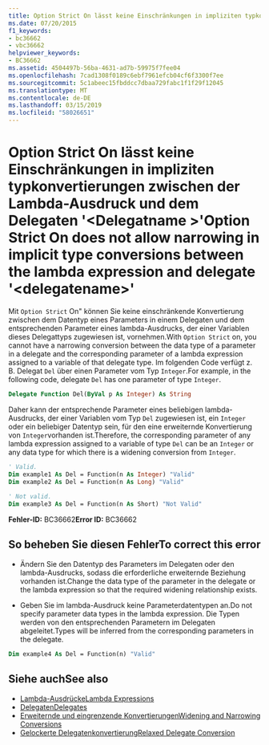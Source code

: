 ```yaml
---
title: Option Strict On lässt keine Einschränkungen in impliziten typkonvertierungen zwischen der Lambda-Ausdruck und dem Delegaten '<delegatename>"
ms.date: 07/20/2015
f1_keywords:
- bc36662
- vbc36662
helpviewer_keywords:
- BC36662
ms.assetid: 4504497b-56ba-4631-ad7b-59975f7fee04
ms.openlocfilehash: 7cad1308f0189c6ebf7961efcb04cf6f3300f7ee
ms.sourcegitcommit: 5c1abeec15fbddcc7dbaa729fabc1f1f29f12045
ms.translationtype: MT
ms.contentlocale: de-DE
ms.lasthandoff: 03/15/2019
ms.locfileid: "58026651"
---
```

# <a name="option-strict-on-does-not-allow-narrowing-in-implicit-type-conversions-between-the-lambda-expression-and-delegate-delegatename"></a><span data-ttu-id="35725-102">Option Strict On lässt keine Einschränkungen in impliziten typkonvertierungen zwischen der Lambda-Ausdruck und dem Delegaten '\<Delegatname >'</span><span class="sxs-lookup"><span data-stu-id="35725-102">Option Strict On does not allow narrowing in implicit type conversions between the lambda expression and delegate '\<delegatename>'</span></span>
<span data-ttu-id="35725-103">Mit `Option Strict` On" können Sie keine einschränkende Konvertierung zwischen dem Datentyp eines Parameters in einem Delegaten und dem entsprechenden Parameter eines lambda-Ausdrucks, der einer Variablen dieses Delegattyps zugewiesen ist, vornehmen.</span><span class="sxs-lookup"><span data-stu-id="35725-103">With `Option Strict` on, you cannot have a narrowing conversion between the data type of a parameter in a delegate and the corresponding parameter of a lambda expression assigned to a variable of that delegate type.</span></span> <span data-ttu-id="35725-104">Im folgenden Code verfügt z. B. Delegat `Del` über einen Parameter vom Typ `Integer`.</span><span class="sxs-lookup"><span data-stu-id="35725-104">For example, in the following code, delegate `Del` has one parameter of type `Integer`.</span></span>  
  
```vb  
Delegate Function Del(ByVal p As Integer) As String  
```  
  
 <span data-ttu-id="35725-105">Daher kann der entsprechende Parameter eines beliebigen lambda-Ausdrucks, der einer Variablen vom Typ `Del` zugewiesen ist, ein `Integer` oder ein beliebiger Datentyp sein, für den eine erweiternde Konvertierung von `Integer`vorhanden ist.</span><span class="sxs-lookup"><span data-stu-id="35725-105">Therefore, the corresponding parameter of any lambda expression assigned to a variable of type `Del` can be an `Integer` or any data type for which there is a widening conversion from `Integer`.</span></span>  
  
```vb  
' Valid.  
Dim example1 As Del = Function(n As Integer) "Valid"  
Dim example2 As Del = Function(n As Long) "Valid"  
  
' Not valid.  
Dim example3 As Del = Function(n As Short) "Not Valid"  
```  
  
 <span data-ttu-id="35725-106">**Fehler-ID:** BC36662</span><span class="sxs-lookup"><span data-stu-id="35725-106">**Error ID:** BC36662</span></span>  
  
## <a name="to-correct-this-error"></a><span data-ttu-id="35725-107">So beheben Sie diesen Fehler</span><span class="sxs-lookup"><span data-stu-id="35725-107">To correct this error</span></span>  
  
-   <span data-ttu-id="35725-108">Ändern Sie den Datentyp des Parameters im Delegaten oder den lambda-Ausdrucks, sodass die erforderliche erweiternde Beziehung vorhanden ist.</span><span class="sxs-lookup"><span data-stu-id="35725-108">Change the data type of the parameter in the delegate or the lambda expression so that the required widening relationship exists.</span></span>  
  
-   <span data-ttu-id="35725-109">Geben Sie im lambda-Ausdruck keine Parameterdatentypen an.</span><span class="sxs-lookup"><span data-stu-id="35725-109">Do not specify parameter data types in the lambda expression.</span></span> <span data-ttu-id="35725-110">Die Typen werden von den entsprechenden Parametern im Delegaten abgeleitet.</span><span class="sxs-lookup"><span data-stu-id="35725-110">Types will be inferred from the corresponding parameters in the delegate.</span></span>  
  
```vb  
Dim example4 As Del = Function(n) "Valid"  
```  
  
## <a name="see-also"></a><span data-ttu-id="35725-111">Siehe auch</span><span class="sxs-lookup"><span data-stu-id="35725-111">See also</span></span>

- [<span data-ttu-id="35725-112">Lambda-Ausdrücke</span><span class="sxs-lookup"><span data-stu-id="35725-112">Lambda Expressions</span></span>](../../visual-basic/programming-guide/language-features/procedures/lambda-expressions.md)
- [<span data-ttu-id="35725-113">Delegaten</span><span class="sxs-lookup"><span data-stu-id="35725-113">Delegates</span></span>](../../visual-basic/programming-guide/language-features/delegates/index.md)
- [<span data-ttu-id="35725-114">Erweiternde und eingrenzende Konvertierungen</span><span class="sxs-lookup"><span data-stu-id="35725-114">Widening and Narrowing Conversions</span></span>](../../visual-basic/programming-guide/language-features/data-types/widening-and-narrowing-conversions.md)
- [<span data-ttu-id="35725-115">Gelockerte Delegatenkonvertierung</span><span class="sxs-lookup"><span data-stu-id="35725-115">Relaxed Delegate Conversion</span></span>](../../visual-basic/programming-guide/language-features/delegates/relaxed-delegate-conversion.md)
